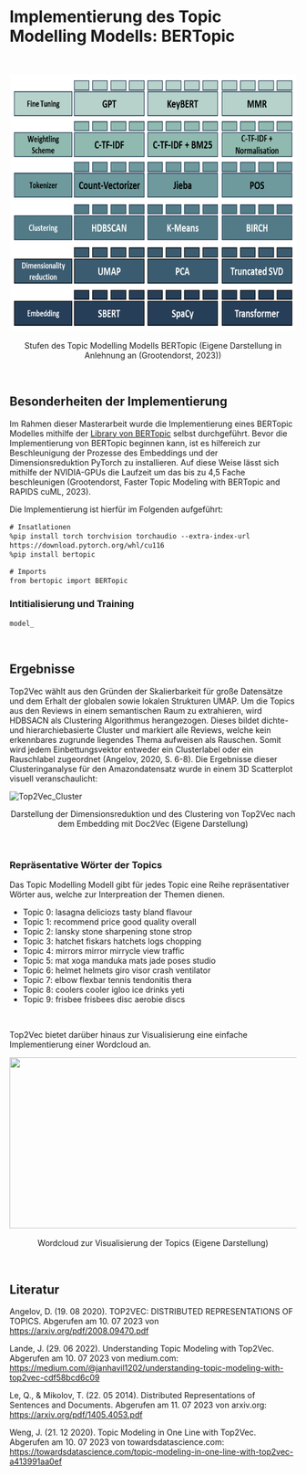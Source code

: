 # Implementierung des Topic Modelling Modells: BERTopic


<Br>
<p align="center">
  <img width="850" height="450" src="img/BERTopic_Theorie.png">
</p>
<p align="center">Stufen des Topic Modelling Modells BERTopic (Eigene Darstellung in Anlehnung an (Grootendorst, 2023))</p>

<Br>

## Besonderheiten der Implementierung
Im Rahmen dieser Masterarbeit wurde die Implementierung eines BERTopic Modelles mithilfe der [Library von BERTopic](https://maartengr.github.io/BERTopic/algorithm/algorithm.html#code-overview) selbst durchgeführt. Bevor die Implementierung von BERTopic beginnen kann, ist es hilfereich zur Beschleunigung der Prozesse des Embeddings und der Dimensionsreduktion PyTorch zu installieren. Auf diese Weise lässt sich mithilfe der NVIDIA-GPUs die Laufzeit um das bis zu 4,5 Fache beschleunigen (Grootendorst, Faster Topic Modeling with BERTopic and RAPIDS cuML, 2023).

Die Implementierung ist hierfür im Folgenden aufgeführt:

```
# Insatlationen
%pip install torch torchvision torchaudio --extra-index-url https://download.pytorch.org/whl/cu116
%pip install bertopic
```
```
# Imports
from bertopic import BERTopic
```

### __Intitialisierung und Training__



```
model_
```
<Br>

## Ergebnisse
Top2Vec wählt aus den Gründen der Skalierbarkeit für große Datensätze und dem Erhalt der globalen sowie lokalen Strukturen UMAP. Um die Topics aus den Reviews in einem semantischen Raum zu extrahieren, wird HDBSACN als Clustering Algorithmus herangezogen. Dieses bildet dichte- und hierarchiebasierte Cluster und markiert alle Reviews, welche kein erkennbares zugrunde liegendes Thema aufweisen als Rauschen. Somit wird jedem Einbettungsvektor entweder ein Clusterlabel oder ein Rauschlabel zugeordnet (Angelov, 2020, S. 6-8). Die Ergebnisse dieser Clusteringanalyse für den Amazondatensatz wurde in einem 3D Scatterplot visuell veranschaulicht:
<Br>

![Top2Vec_Cluster](img/Top2Vec_Cluster_3D_Ausreißer.gif)
<p align="center">Darstellung der Dimensionsreduktion und des Clustering von Top2Vec nach dem Embedding mit Doc2Vec (Eigene Darstellung)</p>
<Br>

### Repräsentative Wörter der Topics
Das Topic Modelling Modell gibt für jedes Topic eine Reihe repräsentativer Wörter aus, welche zur Interpreation der Themen dienen.

-	Topic 0: lasagna deliciozs tasty bland flavour
-	Topic 1: recommend price good quality overall
-	Topic 2: lansky stone sharpening stone strop
-	Topic 3: hatchet fiskars hatchets logs chopping
-	Topic 4: mirrors mirror mirrycle view traffic
-	Topic 5: mat xoga manduka mats jade poses studio
-	Topic 6: helmet helmets giro visor crash ventilator
-	Topic 7: elbow flexbar tennis tendonitis thera
-	Topic 8: coolers cooler igloo ice drinks yeti
-	Topic 9: frisbee frisbees disc aerobie discs

<Br>

Top2Vec bietet darüber hinaus zur Visualisierung eine einfache Implementierung einer Wordcloud an.
<p align="center">
  <img width="850" height="300" src="img/Topic_Wordcloud.PNG">
</p>
<p align="center">Wordcloud zur Visualisierung der Topics (Eigene Darstellung)</p>
<Br>

## Literatur

Angelov, D. (19. 08 2020). TOP2VEC: DISTRIBUTED REPRESENTATIONS OF TOPICS. Abgerufen am 10. 07 2023 von https://arxiv.org/pdf/2008.09470.pdf

Lande, J. (29. 06 2022). Understanding Topic Modeling with Top2Vec. Abgerufen am 10. 07 2023 von medium.com: https://medium.com/@janhavil1202/understanding-topic-modeling-with-top2vec-cdf58bcd6c09

Le, Q., & Mikolov, T. (22. 05 2014). Distributed Representations of Sentences and Documents. Abgerufen am 11. 07 2023 von arxiv.org: https://arxiv.org/pdf/1405.4053.pdf

Weng, J. (21. 12 2020). Topic Modeling in One Line with Top2Vec. Abgerufen am 10. 07 2023 von towardsdatascience.com: https://towardsdatascience.com/topic-modeling-in-one-line-with-top2vec-a413991aa0ef

